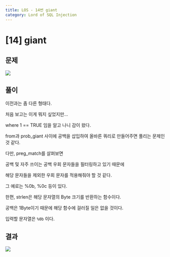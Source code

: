 ```yaml
---
title: LOS - 14번 giant
category: Lord of SQL Injection
---
```


# [14] giant

## 문제
<img src="https://img1.daumcdn.net/thumb/R1280x0/?scode=mtistory2&fname=https%3A%2F%2Fblog.kakaocdn.net%2Fdn%2FdUYN3Y%2FbtrnqxuuFgS%2FyhucoKCdPDfUVNysV516gk%2Fimg.png">

## 풀이

이전과는 좀 다른 형태다.

처음 보고는 이게 뭐지 싶었지만...

where 1 == TRUE 임을 알고 나니 감이 왔다.

 

from과 prob_giant 사이에 공백을 삽입하여 올바른 쿼리로 만들어주면 풀리는 문제인 것 같다.

 

다만, preg_match를 살펴보면

공백 및 자주 쓰이는 공백 우회 문자들을 필터링하고 있기 때문에

해당 문자들을 제외한 우회 문자를 적용해줘야 할 것 같다.

그 예로는 %0b, %0c 등이 있다.

 

한편, strlen은 해당 문자열의 Byte 크기를 반환하는 함수이다.

공백은 1Byte이기 때문에 해당 함수에 걸러질 일은 없을 것이다. 

 

입력할 문자열은 `%0b` 이다.

## 결과
<img src="https://img1.daumcdn.net/thumb/R1280x0/?scode=mtistory2&fname=https%3A%2F%2Fblog.kakaocdn.net%2Fdn%2FbiLSyp%2FbtrnpOpKbYH%2F8pf6dmo4lCjTodP4pSKjKk%2Fimg.png">